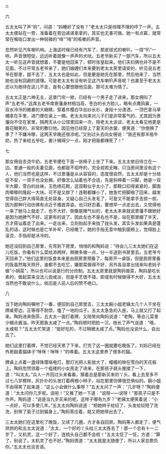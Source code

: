     三 

   六

   五太太叫了声“妈”，问道：“妈睡好了没有？”老太太只是待理不理的哼了一声。五太太便站在一旁，准备着在旁边递递拿拿的，其实也无事可做。她一有点窘，就常常在喉咙口发出一种轻微的“啃”“啃”的咳嗽的声音。

   忽然听见汽车喇叭响。上海这时候已经有汽车了，那皮球式的喇叭，一捏“叭”一响，声音很短促，远远听着就像一声声的犬吠。五老爷新买了一部汽车，所以五太太一听见这声音就想着，不要是他回来了，顿时张皇起来。他们夫妇俩也并不是不见面，不过平常五老爷来了，她们妯娌们本来要到老太太房里请安的，听见说五老爷在那里，就不去了，五太太也是如此，但是要是她先在那里，然后他来了，当然她也没有回避的道理。可是老太太有没有听见这汽车喇叭声音呢？也甚至于老太太还以为她待在这儿不走，是有心要想跟他见面，那可太难为情了。

   五太太正是六神无主，这里门帘一掀，已经有一个男子走了进来，那女佣叫了声“五老爷。”这席五老爷席景藩身材相当高，苍白的长方脸儿，略有点鹰钩鼻，一双水泠泠的微暴的大眼睛，穿着件樱白华丝纱长衫，身段十分潇洒，一顶巴拿马草帽拿在手里，进门便在桌上一搁。老太太向来对儿子们是非常客气的，尤其因为景藩向不住在家里，隔两天从小公馆里回来一次，陪老太太谈谈，老太太看见他更是眉花眼笑的，非常的敷衍他。因见他已经穿上了夏天的衣裳，便笑道：“你倒换了季了？不嫌冷哪，这两天早晚还很凉呢。”又别过头去向女佣说：“我还有那半瓶牛奶，热了来给五爷吃，姜汁搁得少一点，刚才把我都辣死了！”

   七

   那女佣自去烫牛奶，五老爷便在下首一张椅子上坐了下来。五太太依旧侍立在一边。普通一般的夫妻见面，也都是不招呼的，完全视若无睹，只当房间里没有这个人，他们当然也是这样，不过景藩是从从容容的，态度很自然，五太太却是十分局促不安，一双手也没处搁，好像怎么站着也不合适，先是斜伸着一只脚，她是一双半大脚，雪白的丝袜，玉色绣花鞋，这双鞋似乎太小了，那鞋口扣得紧紧的，脚面肉唧唧的隆起一大块。可不是又胖了！连鞋都嫌小了，她急忙把脚缩了回来，越发觉得自己胖大得简直无处容身。又疑心自己头发毛了，可是又不能拿手去掠一掠，因为那种行动彷佛有点近于搔首弄姿。也只好忍着。要想早一点走出去，又觉得他一来了她马上就走了，也不大好，倒像是赌气似的，老太太本来就说景藩不跟她好是因为她脾气不好，这更有的说了。因此左也不是右也不是，站在那里绷了半天，方才搭讪着走了出来。一走出来，立刻抬起手来拢了拢头发，其实头发如果真是蓬乱的话，这时候也是亡羊补牢，已经晚了。她的手指无意中触到面颊上，觉得脸上滚烫，手指却是冰冷的。

   她还没回到自己房里，先弯到下房里，悄悄的和陶妈说：“待会儿三太太她们在这儿吃饭，你看有什么菜给添两样，稍微多做一点，分一半送到书房里去。五老爷今天回来了。”他们这里的饭食本来是由厨房里预备了，每房开一桌饭，但是厨房里备的饭虽然每天照开，谁都不去吃它，嫌那菜做得不好，另外各自拿出钱来叫老妈子做“小锅菜”，所以也可以说是行的分炊制。五太太房里就是陶妈做菜，陶妈是吃长素的，做起菜来没法儿尝咸淡，但是手艺很不错，即或有时候做得不大好，五太太当然也不敢说什么，依旧是人前人后的赞不绝口。

   八

   当下她向陶妈嘱咐了一番，便回到自己房里去，三太太婉小姐老姨太几个人干坐在牌桌旁边，正等得不耐烦，嗑了一地的瓜子。五太太急急的入座，马上就又打了起来。陶妈进来倒茶，五太太一面打着牌，又陪笑向陶妈说道：“老陶，等会儿菜里少搁点酱油，昨天那鱼太咸了一点。”陶妈顿时把脸一沉，拖长了声气说道：“哦，太咸啦？”五太太忙笑道：“挺好吃的，不过稍微太咸了点。”陶妈也没说什么，自出去了。

   她们这里打着牌，不觉已经天黑了下来，打完了这一圈就要吃晚饭了。刘妈已经在外房敲着猫砵子“咪咪！咪咪！”的唤着。五太太这里养了很多的猫。

   牌桌上点着一盏绿珠璎珞电灯，那灯光把人影放大了，幢幢的映在雪白的天花板上。陶妈忽然领着一个褴褛的小女孩走了进来，在那孩子肩头推揉了一下，道：“叫太太。”众人一齐回过头来看看，猜着总是那新买来的丫头，看上去至多不过七八岁模样，灰扑扑的头发打着两根小辫子，站在那里彷佛很恐惧似的。婉小姐不由得笑了起来道：“这么小会做什么事呀？”五太太问了一声：“几岁呀？”陶妈便道：“太太问你几岁呢。说呃！”又推了她一下道：“说呀——说呀！”那孩子只是不作声。陶妈道：“说是当九岁买来的呢，这样子哪有九岁？”老姨太便笑着说：“小一点好，可以多使几年。”五太太向陶妈说道：“把她辫子给铰了，头发给铰短了洗洗，别带了虱子过到猫身上。”陶妈答应着，就又把她带出去了。

   三太太她们在这里吃了晚饭，又续了几圈，方才各自回房。陶妈等人都走了，便气烘烘的和五太太说道：“太太，一个好的丫头给三太太拣去了！那一个总有十一二岁了，又机灵，这一个好了，连梳头自己都不会梳！”五太太怔了一怔，方道：“算了，别说了。太机灵了也不好。”陶妈恨道：“太太就是太随便了，所以人家总欺负你。”五太太也没言语。


